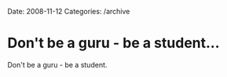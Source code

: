 Date: 2008-11-12
Categories: /archive

# Don't be a guru - be a student...

Don't be a guru - be a student.
